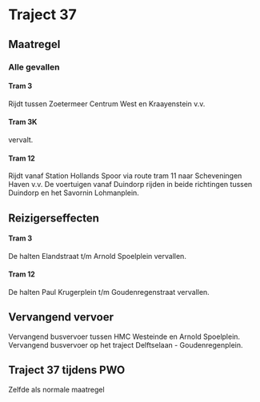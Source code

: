 # Traject 37
## Maatregel
### Alle gevallen

#### Tram 3
Rijdt tussen Zoetermeer Centrum West en Kraayenstein v.v.

#### Tram 3K
vervalt.

#### Tram 12
Rijdt vanaf Station Hollands Spoor via route tram 11 naar Scheveningen Haven v.v.
De voertuigen vanaf Duindorp rijden in beide richtingen tussen Duindorp en het Savornin Lohmanplein.

## Reizigerseffecten

#### Tram 3
De halten Elandstraat t/m Arnold Spoelplein vervallen.

#### Tram 12
De halten Paul Krugerplein t/m Goudenregenstraat vervallen.

## Vervangend vervoer
Vervangend busvervoer tussen HMC Westeinde en Arnold Spoelplein.
Vervangend busvervoer op het traject Delftselaan - Goudenregenplein.

## Traject 37 tijdens PWO 
Zelfde als normale maatregel
